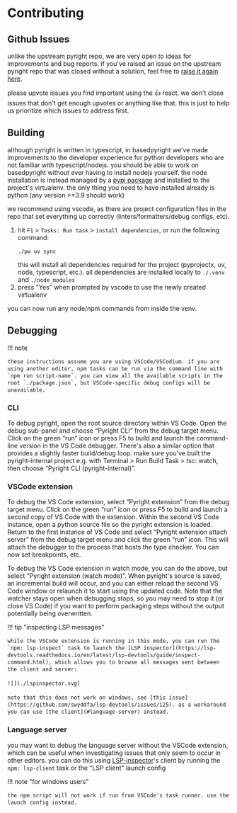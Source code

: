 # Contributing

## Github Issues

unlike the upstream pyright repo, we are very open to ideas for improvements and bug reports. if you've raised an issue on the upstream pyright repo that was closed without a solution, feel free to [raise it again here](https://github.com/DetachHead/basedpyright/issues/new).

please upvote issues you find important using the 👍 react. we don't close issues that don't get enough upvotes or anything like that. this is just to help us prioritize which issues to address first.

## Building

although pyright is written in typescript, in basedpyright we've made improvements to the developer experience for python developers who are not familiar with typescript/nodejs. you should be able to work on basedpyright without ever having to install nodejs yourself. the node installation is instead managed by a [pypi package](https://pypi.org/project/nodejs-wheel/) and installed to the project's virtualenv. the only thing you need to have installed already is python (any version >=3.9 should work)

we recommend using vscode, as there are project configuration files in the repo that set everything up correctly (linters/formatters/debug configs, etc).

1. hit `F1` > `Tasks: Run task` > `install dependencies`, or run the following command:
    ```
    ./pw uv sync
    ```
    this will install all dependencies required for the project (pyprojectx, uv, node, typescript, etc.). all dependencies are installed locally to `./.venv` and `./node_modules`
2. press "Yes" when prompted by vscode to use the newly created virtualenv

you can now run any node/npm commands from inside the venv.

## Debugging

!!! note

    these instructions assume you are using VSCode/VSCodium. if you are using another editor, npm tasks can be run via the command line with `npm run script-name`. you can view all the available scripts in the root `./package.json`, but VSCode-specific debug configs will be unavailable.

### CLI

To debug pyright, open the root source directory within VS Code. Open the debug sub-panel and choose “Pyright CLI” from the debug target menu. Click on the green “run” icon or press F5 to build and launch the command-line version in the VS Code debugger. There's also a similar option that provides a slightly faster build/debug loop: make sure you've built the pyright-internal project e.g. with Terminal > Run Build Task > tsc: watch, then choose “Pyright CLI (pyright-internal)”.

### VSCode extension

To debug the VS Code extension, select “Pyright extension” from the debug target menu. Click on the green “run” icon or press F5 to build and launch a second copy of VS Code with the extension. Within the second VS Code instance, open a python source file so the pyright extension is loaded. Return to the first instance of VS Code and select “Pyright extension attach server” from the debug target menu and click the green “run” icon. This will attach the debugger to the process that hosts the type checker. You can now set breakpoints, etc.

To debug the VS Code extension in watch mode, you can do the above, but select “Pyright extension (watch mode)”. When pyright's source is saved, an incremental build will occur, and you can either reload the second VS Code window or relaunch it to start using the updated code. Note that the watcher stays open when debugging stops, so you may need to stop it (or close VS Code) if you want to perform packaging steps without the output potentially being overwritten.

!!! tip "inspecting LSP messages"

    while the VSCode extension is running in this mode, you can run the `npm: lsp-inspect` task to launch the [LSP inspector](https://lsp-devtools.readthedocs.io/en/latest/lsp-devtools/guide/inspect-command.html), which allows you to browse all messages sent between the client and server:

    ![](./lspinspector.svg)

    note that this does not work on windows, see [this issue](https://github.com/swyddfa/lsp-devtools/issues/125). as a workaround you can use [the client](#language-server) instead.

### Language server

you may want to debug the language server without the VSCode extension, which can be useful when investigating issues that only seem to occur in other editors. you can do this using [LSP-inspector](https://github.com/swyddfa/lsp-devtools)'s client by running the `npm: lsp-client` task or the "LSP client" launch config

!!! note "for windows users"

    the npm script will not work if run from VSCode's task runner. use the launch config instead.
